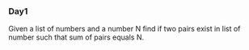 ### Day1
Given a list of numbers and a number N find if two pairs exist in list of number such that sum of pairs equals N.
